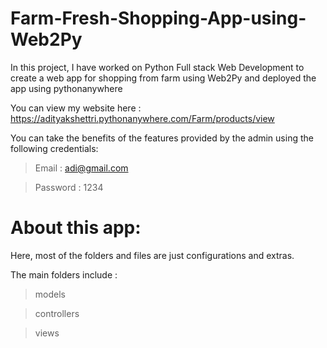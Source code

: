 # Farm-Fresh-Shopping-App-using-Web2Py
In this project, I have worked on Python Full stack Web Development to create a web app for shopping from farm using Web2Py and deployed the app using pythonanywhere

You can view my website here : https://adityakshettri.pythonanywhere.com/Farm/products/view

You can take the benefits of the features provided by the admin using the following credentials:
> Email : adi@gmail.com

> Password : 1234

# About this app:

Here, most of the folders and files are just configurations and extras.

The main folders include :

>models

>controllers

>views
